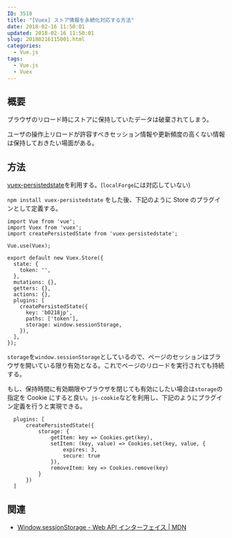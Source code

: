 ```yaml
---
ID: 3518
title: "[Vuex] ストア情報を永続化対応する方法"
date: 2018-02-16 11:50:01
updated: 2018-02-16 11:50:01
slug: 20180216115001.html
categories:
  - Vue.js
tags:
  - Vue.js
  - Vuex
---
```


## 概要

ブラウザのリロード時にストアに保持していたデータは破棄されてしまう。

ユーザの操作上リロードが許容すべきセッション情報や更新頻度の高くない情報は保持しておきたい場面がある。

<!--more-->

## 方法

[vuex-persistedstate](https://www.npmjs.com/package/vuex-persistedstate)を利用する。(`localForge`には対応していない)

`npm install vuex-persistedstate` をした後、下記のように Store のプラグインとして定義する。

```language-js
import Vue from 'vue';
import Vuex from 'vuex';
import createPersistedState from 'vuex-persistedstate';

Vue.use(Vuex);

export default new Vuex.Store({
  state: {
    token: '',
  },
  mutations: {},
  getters: {},
  actions: {},
  plugins: [
    createPersistedState({
      key: 'b0218jp',
      paths: ['token'],
      storage: window.sessionStorage,
    }),
  ],
});
```

`storage`を`window.sessionStorage`としているので、ページのセッションはブラウザを開いている限り有効となる。これでページのリロードを実行されても持続する。

もし、保持時間に有効期限やブラウザを閉じても有効にしたい場合は`storage`の指定を Cookie にすると良い。`js-cookie`などを利用し、下記のようにプラグイン定義を行うと実現できる。

```language-js
  plugins: [
      createPersistedState({
          storage: {
              getItem: key => Cookies.get(key),
              setItem: (key, value) => Cookies.set(key, value, {
                  expires: 3,
                  secure: true
              }),
              removeItem: key => Cookies.remove(key)
          }
      })
  ]
```

## 関連

- [Window.sessionStorage - Web API インターフェイス | MDN](https://developer.mozilla.org/ja/docs/Web/API/Window/sessionStorage)
